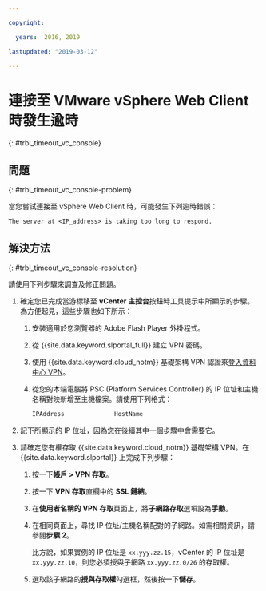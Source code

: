 ```yaml
---

copyright:

  years:  2016, 2019

lastupdated: "2019-03-12"

---
```


# 連接至 VMware vSphere Web Client 時發生逾時
{: #trbl_timeout_vc_console}

## 問題
{: #trbl_timeout_vc_console-problem}

當您嘗試連接至 vSphere Web Client 時，可能發生下列逾時錯誤：

`The server at <IP_address> is taking too long to respond.`

## 解決方法
{: #trbl_timeout_vc_console-resolution}

請使用下列步驟來調查及修正問題。

1. 確定您已完成當游標移至 **vCenter 主控台**按鈕時工具提示中所顯示的步驟。為方便起見，這些步驟也如下所示：   
   1. 安裝適用於您瀏覽器的 Adobe Flash Player 外掛程式。   
   2. 從 {{site.data.keyword.slportal_full}} 建立 VPN 密碼。    
   3. 使用 {{site.data.keyword.cloud_notm}} 基礎架構 VPN 認證來[登入資料中心 VPN](/docs/infrastructure/iaas-vpn?topic=VPN-gettingstarted-with-virtual-private-networking#login-to-the-vpn)。    
   4. 從您的本端電腦將 PSC (Platform Services Controller) 的 IP 位址和主機名稱對映新增至主機檔案。請使用下列格式：

      ```javascript
      IPAddress              HostName
      ```

2. 記下所顯示的 IP 位址，因為您在後續其中一個步驟中會需要它。
3. 請確定您有權存取 {{site.data.keyword.cloud_notm}} 基礎架構 VPN。在 {{site.data.keyword.slportal}} 上完成下列步驟：
   1. 按一下**帳戶 > VPN 存取**。
   2. 按一下 **VPN 存取**直欄中的 **SSL 鏈結**。
   3. 在**使用者名稱的 VPN 存取**頁面上，將**子網路存取**選項設為**手動**。
   4. 在相同頁面上，尋找 IP 位址/主機名稱配對的子網路。如需相關資訊，請參閱**步驟 2**。    

      比方說，如果實例的 IP 位址是 `xx.yyy.zz.15`，vCenter 的 IP 位址是 `xx.yyy.zz.10`，則您必須授與子網路 `xx.yyy.zz.0/26` 的存取權。

   5. 選取該子網路的**授與存取權**勾選框，然後按一下**儲存**。
